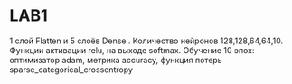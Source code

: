 # LAB1
1 слой Flatten и 5 слоёв Dense . 
Количество нейронов 128,128,64,64,10.
Функции активации relu, на выходе softmax. 
Обучение 10 эпох: оптимизатор adam, метрика accuracy, функция потерь sparse_categorical_crossentropy
